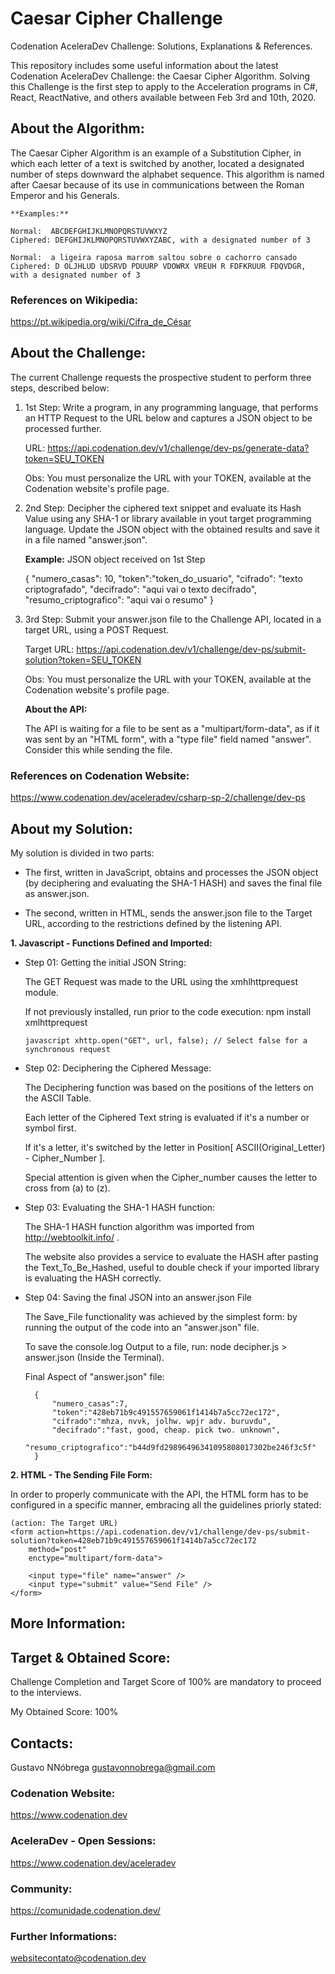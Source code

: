 # Caesar Cipher Challenge
Codenation AceleraDev Challenge: Solutions, Explanations &amp; References.

This repository includes some useful information about the latest Codenation AceleraDev Challenge: the Caesar Cipher Algorithm.
Solving this Challenge is the first step to apply to the Acceleration programs in C#, React, ReactNative, and others available between Feb 3rd and 10th, 2020.



## About the Algorithm:

The Caesar Cipher Algorithm is an example of a Substitution Cipher, in which each letter of a text is switched by another, located a designated number of steps downward the alphabet sequence.
This algorithm is named after Caesar because of its use in communications between the Roman Emperor and his Generals.

	**Examples:**

	Normal:  ABCDEFGHIJKLMNOPQRSTUVWXYZ
	Ciphered: DEFGHIJKLMNOPQRSTUVWXYZABC, with a designated number of 3

	Normal:  a ligeira raposa marrom saltou sobre o cachorro cansado
	Ciphered: D OLJHLUD UDSRVD PDUURP VDOWRX VREUH R FDFKRUUR FDQVDGR, with a designated number of 3

### References on Wikipedia:
https://pt.wikipedia.org/wiki/Cifra_de_César



## About the Challenge:

The current Challenge requests the prospective student to perform three steps, described below:

1. 1st Step: Write a program, in any programming language, that performs an HTTP Request to the URL below and captures a JSON object to be processed further.

	URL: https://api.codenation.dev/v1/challenge/dev-ps/generate-data?token=SEU_TOKEN
	
	Obs: You must personalize the URL with your TOKEN, available at the Codenation website's profile page.

2. 2nd Step: Decipher the ciphered text snippet and evaluate its Hash Value using any SHA-1 or library available in yout target programming language. Update the JSON object with the obtained results and save it in a file named "answer.json".

	**Example:** JSON object received on 1st Step

	{
		"numero_casas": 10,
		"token":"token_do_usuario",
		"cifrado": "texto criptografado",
		"decifrado": "aqui vai o texto decifrado",
		"resumo_criptografico": "aqui vai o resumo"
	}

3. 3rd Step: Submit your answer.json file to the Challenge API, located in a target URL, using a POST Request.  

	Target URL: https://api.codenation.dev/v1/challenge/dev-ps/submit-solution?token=SEU_TOKEN

	Obs: You must personalize the URL with your TOKEN, available at the Codenation website's profile page.

	**About the API:**

	The API is waiting for a file to be sent as a "multipart/form-data", as if it was sent by an "HTML form", with a "type file" field named "answer". Consider this while sending the file.

### References on Codenation Website:
https://www.codenation.dev/aceleradev/csharp-sp-2/challenge/dev-ps



## About my Solution:

My solution is divided in two parts:

* The first, written in JavaScript, obtains and processes the JSON object (by deciphering and evaluating the SHA-1 HASH) and saves the final file as answer.json.

* The second, written in HTML, sends the answer.json file to the Target URL, according to the restrictions defined by the listening API.

**1. Javascript - Functions Defined and Imported:** 
	
* Step 01: Getting the initial JSON String:
	
	The GET Request was made to the URL using the xmhlhttprequest module.
	
	If not previously installed, run prior to the code execution: npm install xmlhttprequest
	
    ```javascript xhttp.open("GET", url, false); // Select false for a synchronous request ```
	
* Step 02: Deciphering the Ciphered Message:
	
	
	The Deciphering function was based on the positions of the letters on the ASCII Table.
	
	Each letter of the Ciphered Text string is evaluated if it's a number or symbol first.
	
	If it's a letter, it's switched by the letter in Position[ ASCII(Original_Letter) - Cipher_Number ].
	
	Special attention is given when the Cipher_number causes the letter to cross from (a) to (z).
	
	
* Step 03: Evaluating the SHA-1 HASH function:
	
	The SHA-1 HASH function algorithm was imported from http://webtoolkit.info/ .
	
	The website also provides a service to evaluate the HASH after pasting the Text_To_Be_Hashed, useful to double check if your imported library is evaluating the HASH correctly.
	
	
* Step 04: Saving the final JSON into an answer.json File
	
	The Save_File functionality was achieved by the simplest form: by running the output of the code into an "answer.json" file. 
	
	To save the console.log Output to a file, run: node decipher.js > answer.json (Inside the Terminal).

	Final Aspect of "answer.json" file:

		{
			"numero_casas":7,
			"token":"428eb71b9c491557659061f1414b7a5cc72ec172",
			"cifrado":"mhza, nvvk, jolhw. wpjr adv. buruvdu",
			"decifrado":"fast, good, cheap. pick two. unknown",
			"resumo_criptografico":"b44d9fd29896496341095808017302be246f3c5f"
		}


**2. HTML - The Sending File Form:** 

In order to properly communicate with the API, the HTML form has to be configured in a specific manner, embracing all the guidelines priorly stated:

	(action: The Target URL)
	<form action=https://api.codenation.dev/v1/challenge/dev-ps/submit-solution?token=428eb71b9c491557659061f1414b7a5cc72ec172
		method="post"
		enctype="multipart/form-data">

		<input type="file" name="answer" />
		<input type="submit" value="Send File" />
	</form>



## More Information:

## Target & Obtained Score:
Challenge Completion and Target Score of 100% are mandatory to proceed to the interviews.

My Obtained Score: 100%

## Contacts: 
Gustavo NNóbrega
[gustavonnobrega@gmail.com](mailto:gustavonnobrega@gmail.com)

### Codenation Website:
https://www.codenation.dev

### AceleraDev - Open Sessions:
https://www.codenation.dev/aceleradev

### Community:
https://comunidade.codenation.dev/

### Further Informations:
websitecontato@codenation.dev
